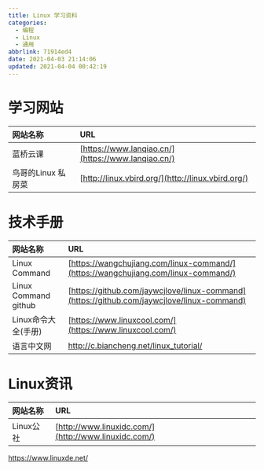 ```yaml
---
title: Linux 学习资料
categories: 
  - 编程
  - Linux
  - 通用
abbrlink: 71914ed4
date: 2021-04-03 21:14:06
updated: 2021-04-04 00:42:19
---
```

# 学习网站

|网站名称|URL|
|:---|:---|
|蓝桥云课|[https://www.lanqiao.cn/](https://www.lanqiao.cn/)|
|鸟哥的Linux 私房菜|[http://linux.vbird.org/](http://linux.vbird.org/)|

# 技术手册

|网站名称|URL|
|:---|:---|
|Linux Command|[https://wangchujiang.com/linux-command/](https://wangchujiang.com/linux-command/)|
|Linux Command github|[https://github.com/jaywcjlove/linux-command](https://github.com/jaywcjlove/linux-command)|
|Linux命令大全(手册)|[https://www.linuxcool.com/](https://www.linuxcool.com/)|
|语言中文网|http://c.biancheng.net/linux_tutorial/|

# Linux资讯

|网站名称|URL|
|:---|:---|
|Linux公社|[http://www.linuxidc.com/](http://www.linuxidc.com/)|
https://www.linuxde.net/
